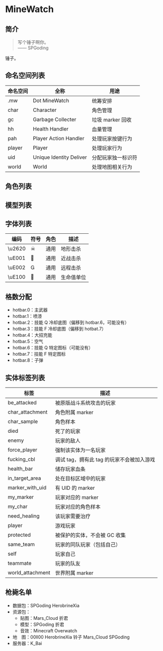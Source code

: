 # MineWatch

## 简介

> 写个锤子啊你。  
> —— SPGoding

锤子。

## 命名空间列表

| 命名空间 | 全称 | 用途 |
| ------- | ---- | ---- |
| .mw | Dot MineWatch | 统筹安排 |
| char  | Character | 角色管理 |
| gc  | Garbage Collecter | 垃圾 marker 回收 |
| hh  | Health Handler | 血量管理 |
| pah | Player Action Handler | 处理玩家按键行为 |
| player | Player | 处理玩家行为 |
| uid | Unique Identity Deliver | 分配玩家独一标识符 |
| world | World | 处理地图相关行为 |

## 角色列表



## 模型列表

## 字体列表

| 编码 | 符号 | 角色 | 描述 |
| - | - | - | - |
| \u2620 | ☠ | 通用 | 地形击杀 |
| \uE001 |  | 通用 | 近战击杀 |
| \uE002 |  | 通用 | 远程击杀 |
| \uE100 |  | 通用 | 生命值单位 |

## 格数分配

- hotbar.0：主武器
- hotbar.1：喷漆
- hotbar.2：技能 Q 冷却底图（偏移到 hotbar.6，可能没有）
- hotbar.3：技能 F 冷却底图（偏移到 hotbat.7）
- hotbar.4：大招充能
- hotbar.5：空气
- hotbar.6：技能 Q 特定图标（可能没有）
- hotbar.7：技能 F 特定图标
- hotbar.8：子弹

## 实体标签列表

| 标签 | 描述 |
| - | - |
| be_attacked | 被原版战斗系统攻击的玩家 |
| char_attachment | 角色附属 marker |
| char_sample | 角色样本 |
| died | 死了的玩家 |
| enemy | 玩家的敌人 |
| force_player | 强制该实体为一名玩家 |
| fucking_cbl | 调试 tag，拥有此 tag 的玩家不会被加入游戏 |
| health_bar | 储存玩家血条 |
| in_target_area | 处在目标区域中的玩家 |
| marker_with_uid | 有 UID 的 marker |
| my_marker | 玩家对应的 marker |
| my_char | 玩家对应的角色样本 |
| need_healing | 该玩家需要治疗 |
| player | 游戏玩家 |
| protected | 被保护的实体，不会被 GC 收集 |
| same_team | 玩家的同队玩家（包括自己） |
| self | 玩家自己 |
| teammate | 玩家的队友 |
| world_attachment | 世界附属 marker |

## 枪毙名单

- 数据包：SPGoding HerobrineXia
- 资源包： 
    - 贴图：Mars_Cloud 折君
    - 模型：SPGoding 折君
    - 音效：Minecraft Overwatch
- 地　图：00ll00 HerobrineXia 铃子 Mars_Cloud SPGoding
- 服务器：K_Bai

